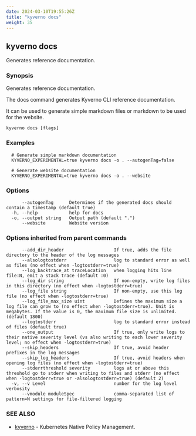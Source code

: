 ```yaml
---
date: 2024-03-10T19:55:26Z
title: "kyverno docs"
weight: 35
---
```

## kyverno docs

Generates reference documentation.

### Synopsis

Generates reference documentation.
  
  The docs command generates Kyverno CLI reference documentation.
  
  It can be used to generate simple markdown files or markdown to be used for the website.

```
kyverno docs [flags]
```

### Examples

```
  # Generate simple markdown documentation
  KYVERNO_EXPERIMENTAL=true kyverno docs -o . --autogenTag=false

  # Generate website documentation
  KYVERNO_EXPERIMENTAL=true kyverno docs -o . --website
```

### Options

```
      --autogenTag      Determines if the generated docs should contain a timestamp (default true)
  -h, --help            help for docs
  -o, --output string   Output path (default ".")
      --website         Website version
```

### Options inherited from parent commands

```
      --add_dir_header                   If true, adds the file directory to the header of the log messages
      --alsologtostderr                  log to standard error as well as files (no effect when -logtostderr=true)
      --log_backtrace_at traceLocation   when logging hits line file:N, emit a stack trace (default :0)
      --log_dir string                   If non-empty, write log files in this directory (no effect when -logtostderr=true)
      --log_file string                  If non-empty, use this log file (no effect when -logtostderr=true)
      --log_file_max_size uint           Defines the maximum size a log file can grow to (no effect when -logtostderr=true). Unit is megabytes. If the value is 0, the maximum file size is unlimited. (default 1800)
      --logtostderr                      log to standard error instead of files (default true)
      --one_output                       If true, only write logs to their native severity level (vs also writing to each lower severity level; no effect when -logtostderr=true)
      --skip_headers                     If true, avoid header prefixes in the log messages
      --skip_log_headers                 If true, avoid headers when opening log files (no effect when -logtostderr=true)
      --stderrthreshold severity         logs at or above this threshold go to stderr when writing to files and stderr (no effect when -logtostderr=true or -alsologtostderr=true) (default 2)
  -v, --v Level                          number for the log level verbosity
      --vmodule moduleSpec               comma-separated list of pattern=N settings for file-filtered logging
```

### SEE ALSO

* [kyverno](kyverno.md)	 - Kubernetes Native Policy Management.

